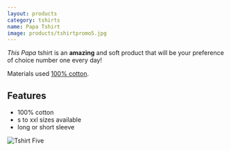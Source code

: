 ```yaml
---
layout: products
category: tshirts
name: Papa Tshirt
image: products/tshirtpromo5.jpg
---
```


*This Papa* tshirt is an **amazing** and soft product that will be your preference of choice number one every day!

Materials used [100% cotton](http://en.wikipedia.org/wiki/Cotton).

## Features

- 100% cotton
- s to xxl sizes available
- long or short sleeve

![Tshirt Five](http://card0127.github.io/ecommerce-website/images/products/tshirtpromo5.jpg)